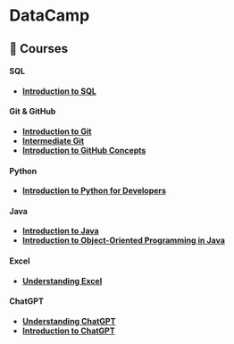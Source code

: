 # DataCamp
## 🔹 Courses
#### **SQL**
- **[Introduction to SQL](https://www.datacamp.com/completed/statement-of-accomplishment/course/02054ab1e85c2374bf5ba7980dc12f019e021d01)**

#### **Git & GitHub**
- **[Introduction to Git](https://www.datacamp.com/completed/statement-of-accomplishment/course/4bf4dcd9bf95c351a71590b2e869e65fd49195bb)**
- **[Intermediate Git](https://www.datacamp.com/completed/statement-of-accomplishment/course/5c6682ebec45f769f3db67d2f94a455e1330f287)**
- **[Introduction to GitHub Concepts](https://www.datacamp.com/completed/statement-of-accomplishment/course/62cb0b93860531217cb60712b5676736e805020d)**

#### **Python**
- **[Introduction to Python for Developers](https://www.datacamp.com/completed/statement-of-accomplishment/course/e17798273de92a746e7071e8b343097870f040d2)**

#### **Java**
- **[Introduction to Java](https://www.datacamp.com/completed/statement-of-accomplishment/course/35b1996d7fab171f96f7b7494b18f800a1cc65a8)**
- **[Introduction to Object-Oriented Programming in Java](https://www.datacamp.com/completed/statement-of-accomplishment/course/46c9c0d5624ddcb9f0c5f3ea435114e6ec9c1708)**

#### **Excel**
- **[Understanding Excel](https://www.datacamp.com/completed/statement-of-accomplishment/course/88400b2f352647ee6d3ea70f03b705fb5da638ed)**

#### **ChatGPT**
- **[Understanding ChatGPT](https://www.datacamp.com/completed/statement-of-accomplishment/course/3f1c36c6d71c3659118d9b21d506db4d19530332)**
- **[Introduction to ChatGPT](https://www.datacamp.com/completed/statement-of-accomplishment/course/df997710dc0e95a5ac4d478e1f37bf36eea775f6)**